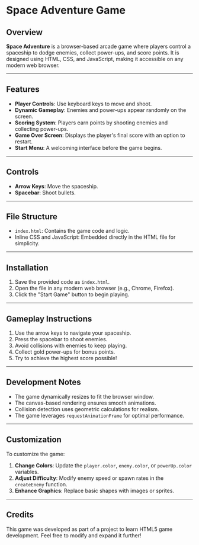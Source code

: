 # Space Adventure Game

## Overview
**Space Adventure** is a browser-based arcade game where players control a spaceship to dodge enemies, collect power-ups, and score points. It is designed using HTML, CSS, and JavaScript, making it accessible on any modern web browser.

---

## Features
- **Player Controls**: Use keyboard keys to move and shoot.
- **Dynamic Gameplay**: Enemies and power-ups appear randomly on the screen.
- **Scoring System**: Players earn points by shooting enemies and collecting power-ups.
- **Game Over Screen**: Displays the player's final score with an option to restart.
- **Start Menu**: A welcoming interface before the game begins.

---

## Controls
- **Arrow Keys**: Move the spaceship.
- **Spacebar**: Shoot bullets.

---

## File Structure
- `index.html`: Contains the game code and logic.
- Inline CSS and JavaScript: Embedded directly in the HTML file for simplicity.

---

## Installation
1. Save the provided code as `index.html`.
2. Open the file in any modern web browser (e.g., Chrome, Firefox).
3. Click the "Start Game" button to begin playing.

---

## Gameplay Instructions
1. Use the arrow keys to navigate your spaceship.
2. Press the spacebar to shoot enemies.
3. Avoid collisions with enemies to keep playing.
4. Collect gold power-ups for bonus points.
5. Try to achieve the highest score possible!

---

## Development Notes
- The game dynamically resizes to fit the browser window.
- The canvas-based rendering ensures smooth animations.
- Collision detection uses geometric calculations for realism.
- The game leverages `requestAnimationFrame` for optimal performance.

---

## Customization
To customize the game:
1. **Change Colors**: Update the `player.color`, `enemy.color`, or `powerUp.color` variables.
2. **Adjust Difficulty**: Modify enemy speed or spawn rates in the `createEnemy` function.
3. **Enhance Graphics**: Replace basic shapes with images or sprites.

---

## Credits
This game was developed as part of a project to learn HTML5 game development. Feel free to modify and expand it further!

